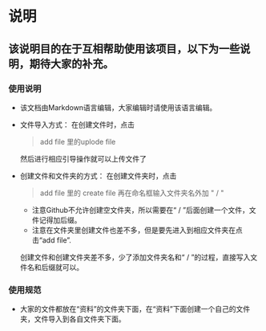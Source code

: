 # 说明
## 该说明目的在于互相帮助使用该项目，以下为一些说明，期待大家的补充。
### 使用说明

- 该文档由Markdown语言编辑，大家编辑时请使用该语言编辑。
- 文件导入方式：
  在创建文件时，点击
  > add file 里的uplode file
  
  然后进行相应引导操作就可以上传文件了
  
- 创建文件和文件夹的方式：
  在创建文件夹时，点击
  > add file 里的 create file 再在命名框输入文件夹名外加 " / "
  
  - 注意Github不允许创建空文件夹，所以需要在“ / ”后面创建一个文件，文件记得加后缀。
  - 注意在文件夹里创建文件也差不多，但是要先进入到相应文件夹在点击“add file”.
  
  
  创建文件和创建文件夹差不多，少了添加文件夹名和“ / ”的过程，直接写入文件名和后缀就可以。
  
### 使用规范
 - 大家的文件都放在“资料”的文件夹下面，在“资料”下面创建一个自己的文件夹，文件导入到各自文件夹下面。
